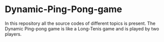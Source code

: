 # Dynamic-Ping-Pong-game
In this repository all the source codes of different topics is present.
The Dynamic Ping-pong game is like a Long-Tenis game and is played by two players.
